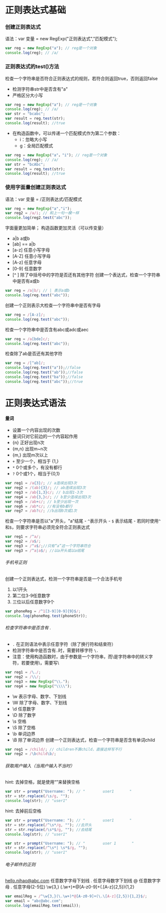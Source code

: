﻿# 正则表达式基础
### 创建正则表达式
语法：var 变量 = new RegExp("正则表达式","匹配模式");
```javascript
var reg = new RegExp("a"); // reg是一个对象
console.log(reg); // /a/
```

### 正则表达式的test()方法
检查一个字符串是否符合正则表达式的规则，若符合则返回true，否则返回false
- 检测字符串str中是否含有"a"
- 严格区分大小写
```javascript
var reg = new RegExp("a"); // reg是一个对象
console.log(reg); // /a/
var str = "bcabc";
var result = reg.test(str);
console.log(result); //true
```
- 在构造函数中，可以传递一个匹配模式作为第二个参数：
	- i：忽略大小写
	- g：全局匹配模式
```javascript
var reg = new RegExp("a"，"i"); // reg是一个对象
console.log(reg); // /a/
var str = "bcAbc";
var result = reg.test(str);
console.log(result); //true
```

### 使用字面量创建正则表达式
语法：var 变量 = /正则表达式/匹配模式
```javascript
var reg = new RegExp("a","i");
var reg2 = /a/i; // 和上一句一模一样
console.log(reg2.test("abc"));
```
字面量更加简单；
构造函数更加灵活（可以传变量）

- a|b a或b
- [ab] == a|b
- [a-z]  任意小写字母
- [A-Z]  任意小写字母
- [A-z] 任意字母
- [0-9] 任意数字
- [^ ] 除了中括号中的字符是否还有其他字符
创建一个表达式，检查一个字符串中是否有a或b
```javascript
var reg = /a|b/; // | 表示a或b
console.log(reg.test("abc"));
```
创建一个正则表示大检查一个字符串中是否有字母
```javascript
var reg = /[A-z]/; 
console.log(reg.test("abc"));
```
检查一个字符串中是否含有abc或adc或aec
```javascript
var reg = /a[bde]c/; 
console.log(reg.test("abc"));
```
检查除了ab是否还有其他字符
```javascript
var reg = /[^ab]/;
console.log(reg.test("a"));//false 
console.log(reg.test("ab"));//false 
console.log(reg.test("ba"));//false
console.log(reg.test("abc"));//true
```
# 正则表达式语法
#### 量词
- 设置一个内容出现的次数
- 量词只对它前边的一个内容起作用
- {n} 正好出现n次
- {m,n} 出现m~n次
- {m,} 出现m次以上
- `+` 至少一个，相当于 {1,}
- `*` 0个或多个，有没有都行
- `?` 0个或1个，相当于{0,1}
```javascript
var reg1 = /a{3}/; // a连续出现3次
var reg2 = /(ab){3}/; // ab连续出现3次
var reg3 = /ab{1,3}c/; // b出现1-3次
var reg4 = /ab{3,}c/; // b至少连续出现3次
var reg5 = /ab+c/; // b至少出现一次
var reg6 = /ab*c/; //有没有b都行
var reg7 = /ab?c/; //b出现0次或1次
```
检查一个字符串是否以"a"开头，"a"结尾
	- `^`表示开头
	- `$` 表示结尾
	- 若同时使用`^`和`$`，则要求字符串必须完全符合正则表达式
```javascript
var reg1 = /^a/; 
var reg2 = /a$/;
var reg3 = /^a$/;//只有“a”这一个字符串符合
var reg3 = /^a|a$/; //以a开头或以a结尾
```


###### 手机号正则
创建一个正则表达式，检测一个字符串是否是一个合法手机号
 1. 以1开头
 2. 第二位3-9任意数字
 3. 三位以后任意数字9个
```javascript
var phoneReg = /^1[3-9][0-9]{9}$/; 
console.log(phoneReg.test(phoneStr));
```
###### 检查字符串中是否含有 .
- `.` 在正则语法中表示任意字符（除了换行符和结束符）
- 检测字符串中是否含有`.`时，需要转移字符 `\.`
- 注意：使用构造函数时，由于参数是一个字符串，而\是字符串中的转义字符，若要使用\，需要写\\
```javascript
var reg1 = /\./; 
var reg2 = /\\/; 
var reg3 = new RegExp("\\.");
var reg4 = new RegExp("\\\\");
```
- \w	表示字母、数字、下划线
- \W	除了字母、数字、下划线
- \d	任意数字
- \D	除了数字
- \s	空格
- \S	除了空格
- \b	单词边界
- \B	除了单词边界
创建一个正则表达式，检查一个字符串是否含有单词child
```javascript
var reg1 = /child/; // children不算child，直接这样写不行
var reg2 = /\bchild\b/;
```

###### 获取用户输入（当用户输入不当时）
hint: 去掉空格，就是使用“”来替换空格
```javascript
var str = prompt("Username: "); // "        user1       "
str = str.replace(/\s/g, "");
console.log(str); // "user1"
```
hint: 去掉前后空格
```javascript
var str = prompt("Username: "); // "        user1       "
str = str.replace(/^\s*/g, ""); //去开头
str = str.replace(/\s*$/g, ""); //去结尾
console.log(str); // "user1"
```
```javascript
var str = prompt("Username: "); // "        user 1       "
str = str.replace(/^\s*| \s*$/g, ""); 
console.log(str); // "user1"
```
###### 电子邮件的正则 
hello.nihao@abc.com
 任意数字字母下划线 . 任意字母数字下划线 @ 任意数字字母 . 任意字母(2-5位)
\w{3,} (\.\w+)*@[A-z0-9]+(\.\[A-z]{2,5}){1,2}
```javascript
var emailReg = /^\w{3,}(\.\w+)*@[A-z0-9]+(\.\[A-z]{2,5}){1,2}$/;
var email = "abc@abc.com";
console.log(emailReg.test(email));
```
